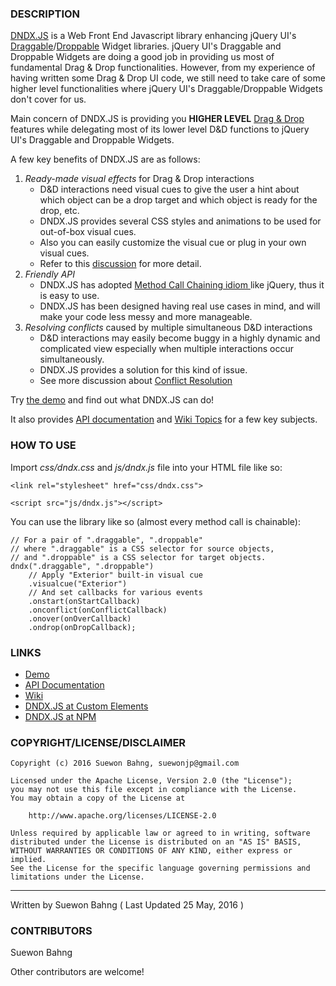 ### DESCRIPTION
[DNDX.JS](http://suewonjp.github.io/DNDX.JS/) is a Web Front End Javascript library enhancing jQuery UI's [Draggable](http://api.jqueryui.com/draggable/ "")/[Droppable](http://api.jqueryui.com/droppable/ "") Widget libraries. jQuery UI's Draggable and Droppable Widgets are doing a good job in providing us most of fundamental Drag & Drop functionalities. However, from my experience of having written some Drag & Drop UI code, we still need to take care of some higher level functionalities where jQuery UI's Draggable/Droppable Widgets don't cover for us.

Main concern of DNDX.JS is providing you **HIGHER LEVEL** [Drag & Drop](https://en.wikipedia.org/wiki/Drag_and_drop) features while delegating most of its lower level D&D functions to jQuery UI's Draggable and Droppable Widgets.

A few key benefits of DNDX.JS are as follows:

1. _Ready-made visual effects_ for Drag & Drop interactions
    - D&D interactions need visual cues to give the user a hint about which object can be a drop target and which object is ready for the drop, etc.
    - DNDX.JS provides several CSS styles and animations to be used for out-of-box visual cues.
    - Also you can easily customize the visual cue or plug in your own visual cues.
    - Refer to this [discussion](https://github.com/suewonjp/DNDX.JS/wiki/Visual-Cues) for more detail.
1. _Friendly API_
    - DNDX.JS has adopted [Method Call Chaining idiom ](https://en.wikipedia.org/wiki/Method_chaining) like jQuery, thus it is easy to use.
    - DNDX.JS has been designed having real use cases in mind, and will make your code less messy and more manageable.
1. _Resolving conflicts_ caused by multiple simultaneous D&D interactions
    - D&D interactions may easily become buggy in a highly dynamic and complicated view especially when multiple interactions occur simultaneously.
    - DNDX.JS provides a solution for this kind of issue.
    - See more discussion about [Conflict Resolution](https://github.com/suewonjp/DNDX.JS/wiki/DNDX.JS-Topic---Drag-&-Drop-Conflict-Resolution)

Try [the demo](http://suewonjp.github.io/DNDX.JS/) and find out what DNDX.JS can do!

It also provides [API documentation](https://github.com/suewonjp/DNDX.JS/blob/master/api-docs.md) and [Wiki Topics](https://github.com/suewonjp/DNDX.JS/wiki) for a few key subjects.

### HOW TO USE
Import _css/dndx.css_ and _js/dndx.js_ file into your HTML file like so:

    <link rel="stylesheet" href="css/dndx.css">

    <script src="js/dndx.js"></script>

You can use the library like so (almost every method call is chainable):

    // For a pair of ".draggable", ".droppable"
    // where ".draggable" is a CSS selector for source objects,
    // and ".droppable" is a CSS selector for target objects.
    dndx(".draggable", ".droppable")
        // Apply "Exterior" built-in visual cue
        .visualcue("Exterior") 
        // And set callbacks for various events
        .onstart(onStartCallback)
        .onconflict(onConflictCallback)
        .onover(onOverCallback)
        .ondrop(onDropCallback);

### LINKS
- [Demo](http://suewonjp.github.io/DNDX.JS/)
- [API Documentation](https://github.com/suewonjp/DNDX.JS/blob/master/api-docs.md)
- [Wiki](https://github.com/suewonjp/DNDX.JS/wiki)
- [DNDX.JS at Custom Elements](https://customelements.io/suewonjp/DNDX.JS/)
- [DNDX.JS at NPM](https://www.npmjs.com/package/dndx.js)

### COPYRIGHT/LICENSE/DISCLAIMER

    Copyright (c) 2016 Suewon Bahng, suewonjp@gmail.com
    
    Licensed under the Apache License, Version 2.0 (the "License");
    you may not use this file except in compliance with the License.
    You may obtain a copy of the License at
    
        http://www.apache.org/licenses/LICENSE-2.0
    
    Unless required by applicable law or agreed to in writing, software
    distributed under the License is distributed on an "AS IS" BASIS,
    WITHOUT WARRANTIES OR CONDITIONS OF ANY KIND, either express or implied.
    See the License for the specific language governing permissions and
    limitations under the License.

* * *
Written by Suewon Bahng   ( Last Updated 25 May, 2016 )

### CONTRIBUTORS
Suewon Bahng  

Other contributors are welcome!
